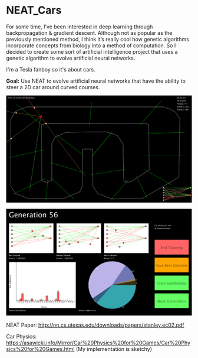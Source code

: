 # NEAT_Cars
    
  For some time, I’ve been interested in deep learning through backpropagation & gradient descent. Although not as popular as the previously mentioned method, I think it’s really cool how genetic algorithms incorporate concepts from biology into a method of computation. So I decided to create some sort of artificial intelligence project that uses a genetic algorithm to evolve artificial neural networks.

  I'm a Tesla fanboy so it's about cars.


**Goal:** Use NEAT to evolve artificial neural networks that have the ability to steer a 2D car around curved courses.

![KAnsei Dorifto??](https://raw.githubusercontent.com/tdude92/NEAT_Cars/main/car_drive_demo.gif)

![Interface Demo](https://raw.githubusercontent.com/tdude92/NEAT_Cars/main/gensummary_demo.png)


NEAT Paper: http://nn.cs.utexas.edu/downloads/papers/stanley.ec02.pdf

Car Physics: https://asawicki.info/Mirror/Car%20Physics%20for%20Games/Car%20Physics%20for%20Games.html (My implementation is sketchy)
